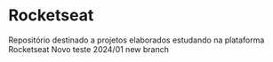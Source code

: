 # Rocketseat
Repositório destinado a projetos elaborados estudando na plataforma Rocketseat
Novo teste 2024/01
new branch
